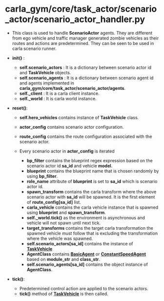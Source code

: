 # carla_gym/core/task_actor/scenario_actor/scenario_actor_handler.py

- This class is used to handle **ScenarioActor** agents. They are different from ego vehicle and traffic manager generated zombie vehicles as their routes and actions are predetermined. They can be seen to be used in carla scenario runner.
- **__init__()** :
 
  - **self.scenario_actors** : It is a dictionary between scenario actor id and **TaskVehicle** objects.
  - **self.scenario_agents** : It is a dictionary between scenario agent id and agents implemented in **carla_gym/core/task_actor/scenario_actor/agents**.
  - **self._client** : It is a carla client instance.
  - **self._world** : It is carla world instance.
- **reset()**:
 
  -  **self.hero_vehicles** contains instance of **TaskVehicle** class.
  -  **actor_config** contains scenario actor configuration.
  -  **route_config** contains the route configuration associated with the scenario actor.
  -  Every scenario actor in **actor_config** is iterated
    
     -  **bp_filter** contains the blueprint regex expression based on the scenario actor id **sa_id** and vehicle **model**.
     -  **blueprint** contains the blueprint name that is chosen randomly by using **bp_filter**.
     -  **role_name** attribute of **blueprint** is set to **sa_id** which is scenario actor id.
     -  **spawn_transform** contains the carla transform where the above scenario actor with **sa_id** will be spawned. It is the first element of **route_config[sa_id]** list.
     -  **carla_vehicle** contains the carla vehicle instance that is spawned using **blueprint** and **spawn_transform**.
     -  **self._world.tick()** as the environment is asynchronous and vehicle will not spawn until next tick.
     -  **target_transforms** contains the target carla transformation the spawned vehicle must follow that is excluding the transformation where the vehicle was spawned.
     -  **self.scenario_actors[sa_id]** contains the instance of [**TaskVehicle**](../common/task_vehicle.py)
     -  **AgentClass** contains [**BasicAgent**](./agents/basic_agent.py) or [**ConstantSpeedAgent**](./agents/constant_speed_agent.py) based on **module_str** and **class_str**.
     -  **self.scenario_agents[sa_id]** contains the object instance of **AgentClass**.
- **tick()**:
  - Predetermined control action are applied to the scenario actors.
  - **tick()** method of [**TaskVehicle**](../common/task_vehicle.md) is then called.